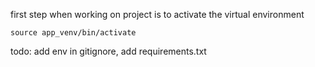 first step when working on project is to activate the virtual environment
```
source app_venv/bin/activate
```

todo: add env in gitignore, add requirements.txt